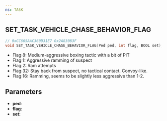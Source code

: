 ```yaml
---
ns: TASK
---
```

## SET_TASK_VEHICLE_CHASE_BEHAVIOR_FLAG

```c
// 0xCC665AAC360D31E7 0x2A83083F
void SET_TASK_VEHICLE_CHASE_BEHAVIOR_FLAG(Ped ped, int flag, BOOL set);
```

* Flag 8: Medium-aggressive boxing tactic with a bit of PIT
* Flag 1: Aggressive ramming of suspect
* Flag 2: Ram attempts
* Flag 32: Stay back from suspect, no tactical contact. Convoy-like.
* Flag 16: Ramming, seems to be slightly less aggressive than 1-2.

## Parameters
* **ped**: 
* **flag**: 
* **set**: 
